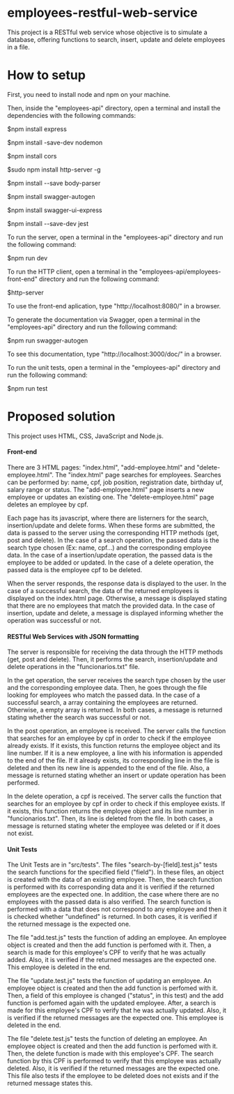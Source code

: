 # employees-restful-web-service
This project is a RESTful web service whose objective is to simulate a database, offering functions to search, insert, update and delete employees in a file.

# How to setup
First, you need to install node and npm on your machine.


Then, inside the "employees-api" directory, open a terminal and install the dependencies with the following commands:

$npm install express

$npm install -save-dev nodemon

$npm install cors

$sudo npm install http-server -g

$npm install --save body-parser

$npm install swagger-autogen

$npm install swagger-ui-express

$npm install --save-dev jest


To run the server, open a terminal in the "employees-api" directory and run the following command:

$npm run dev


To run the HTTP client, open a terminal in the "employees-api/employees-front-end" directory and run the following command:

$http-server


To use the front-end aplication, type "http://localhost:8080/" in a browser.


To generate the documentation via Swagger, open a terminal in the "employees-api" directory and run the following command:

$npm run swagger-autogen


To see this documentation, type "http://localhost:3000/doc/" in a browser.


To run the unit tests, open a terminal in the "employees-api" directory and run the following command:

$npm run test

# Proposed solution

This project uses HTML, CSS, JavaScript and Node.js. 

#### Front-end

There are 3 HTML pages: "index.html", "add-employee.html" and "delete-employee.html".
The "index.html" page searches for employees. Searches can be performed by: name, cpf, job position, registration date, birthday uf,
salary range or status.
The "add-employee.html" page inserts a new employee or updates an existing one.
The "delete-employee.html" page deletes an employee by cpf.

Each page has its javascript, where there are listerners for the search, insertion/update and delete forms.
When these forms are submitted, the data is passed to the server using the corresponding HTTP methods (get, post and delete). In the case of a search operation, the passed data is the search type chosen (Ex: name, cpf...) and the corresponding employee data.
In the case of a insertion/update operation, the passed data is the employee to be added or updated.
In the case of a delete operation, the passed data is the employee cpf to be deleted.

When the server responds, the response data is displayed to the user. In the case of a successful search, the data of the returned employees is displayed on the index.html page. Otherwise, a message is displayed stating that there are no employees that match the provided data. In the case of insertion, update and delete, a message is displayed informing whether the operation was successful or not.

#### RESTful Web Services with JSON formatting

The server is responsible for receiving the data through the HTTP methods (get, post and delete). Then, it performs the search, insertion/update and delete operations in the "funcionarios.txt" file. 

In the get operation, the server receives the search type chosen by the user and the corresponding employee data. Then, he goes through the file looking for employees who match the passed data. In the case of a successful search, a array containing the employees are returned. Otherwise, a empty array is returned. In both cases, a message is returned stating whether the search was successful or not. 

In the post operation, an employee is received. The server calls the function that searches for an employee by cpf in order to check if the employee already exists. If it exists, this function returns the employee object and its line number. If it is a new employee, a line with his information is appended to the end of the file.
If it already exists, its corresponding line in the file is deleted and then its new line is appended to the end of the file. Also, a message is returned stating whether an insert or update operation has been performed.

In the delete operation, a cpf is received. The server calls the function that searches for an employee by cpf in order to check if this employee exists. If it exists, this function returns the employee object and its line number in "funcionarios.txt". Then, its line is deleted from the file. In both cases, a message is returned stating wheter the employee was deleted or if it does not exist.

#### Unit Tests

The Unit Tests are in "src/tests". The files "search-by-[field].test.js" tests the search functions for the specified field ("field").
In these files, an object is created with the data of an existing employee. Then, the search function is performed with its corresponding data and it is verified if the returned employees are the expected one. In addition, the case where there are no employees with the passed data is also verified. The search function is performed with a data that does not correspond to any employee and then it is checked whether "undefined" is returned. In both cases, it is verified if the returned message is the expected one.

The file "add.test.js" tests the function of adding an employee.  An employee object is created and then the add function is perfomed with it. Then, a search is made for this employee's CPF to verify that he was actually added. Also, it is verified if the returned messages are the expected one. This employee is deleted in the end.

The file "update.test.js" tests the function of updating an employee. An employee object is created and then the add function is perfomed with it. Then, a field of this employee is changed	("status", in this test) and the add function is perfomed again with the updated employee. After, a search is made for this employee's CPF to verify that he was actually updated. Also, it is verified if the returned messages are the expected one. This employee is deleted in the end. 

The file "delete.test.js" tests the function of deleting an employee. An employee object is created and then the add function is perfomed with it. Then, the delete function is made with this employee's CPF. The search function by this CPF is performed to verify that this employee was actually deleted. Also, it is verified if the returned messages are the expected one. This file also tests if the employee to be deleted does not exists and if the returned message states this.

